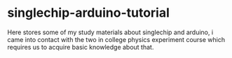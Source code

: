 # singlechip-arduino-tutorial
Here stores some of my study materials about singlechip and arduino, i came into contact with the two in college physics experiment course which requires us to acquire basic knowledge about that.
